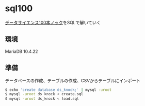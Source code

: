 # sql100
[データサイエンス100本ノック](https://github.com/The-Japan-DataScientist-Society/100knocks-preprocess)をSQLで解いていく
## 環境
MariaDB 10.4.22
## 準備
データベースの作成、テーブルの作成、CSVからテーブルにインポート
```bash
$ echo 'create database ds_knock;' | mysql -uroot
$ mysql -uroot ds_knock < create.sql
$ mysql -uroot ds_knock < load.sql
```